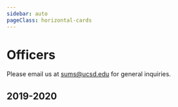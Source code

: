 ```yaml
---
sidebar: auto
pageClass: horizontal-cards
---
```


# Officers

Please email us at [sums@ucsd.edu](mailto:sums@ucsd.edu) for general inquiries.

## 2019-2020

<!-- PRESIDENT -->

<Officer
    name="Kin Yau James &quot;James&quot; Wong"
    image="KinYauJamesWong.jpeg"
    email="k1wong@ucsd.edu"
    major="Mathematics - Computer Science"
    year="3rd Year, Revelle">
<template v-slot:title>

### President

</template>
<template v-slot:extra>

> I joined SUMS because I am passionate about engaging all people in mathematics regardless of their background.
> I also want to be in an environment where I can share my interests in mathematics with other people.
> As the President, I hope to maintain a healthy environment for everyone involved in mathematics.
> I also hope to establish stronger connections with others, and see more interaction between professors, graduate, and undergraduate students in mathematics.

Favorite Fields of Math: *Real Analysis, Partial Differential Equations* <br />
Favorite Math Classes: *MATH 140A-B-C, MATH 148* <br />
Hobbies: *Bouldering, Basketball, Chess, Piano, Programming*

</template>
</Officer>

<!-- VICE PRESIDENT INTERNAL -->

<Officer
    name="Angela Yang"
    image="AngelaYang.jpeg"
    email="a2yang@ucsd.edu"
    major="Mathematics - Secondary Education"
    year="3rd Year, Marshall">
<template v-slot:title>

### Vice President Internal

</template>
<template v-slot:extra>

> I joined SUMS in the hopes of meeting other students who share the same passion for mathematics.
> As Vice President Internal, I hope to establish a warm and welcoming environment for students to connect with like-minded peers.
> I am excited to plan events that allow students to explore their passions, academic-related goals, and possible career options, while having fun.

Favorite Fields of Math: *Math Education, Number Theory* <br />
Favorite Math Classes: *Math 95, Math 105* <br />
Hobbies: *Cooking, Singing, Tennis*

</template>
</Officer>

<!-- VICE PRESIDENT EXTERNAL -->

<Officer
    name="Jingran Xu"
    image="JingranXu.jpeg"
    email="jix009@ucsd.edu"
    major="Cognitive Science - Machine Learning and Neural Computation"
    year="3rd Year, Revelle">
<template v-slot:title>

### Vice President External

</template>
<template v-slot:extra>

> I joined SUMS in my freshman year as an eager undergraduate student and publicity committee member.
> It was a spur of the moment thing since SUMS was one of only two math clubs on campus.
> But as I got more involved with the club, SUMS opened my eyes to fields closely related to math but at the same time, vastly different.
> This community brought me many resources, connections, great memories, and most importantly, many close friends.
> I hope to continue and improve this work, and share this experience with all of you in the UCSD mathematics community.

Favorite Fields of Math: *Mathematical Linguistics, Linear Algebra* <br />
Favorite Math Classes: *Math 31AH* <br />
Hobbies: *Reading, Listening to and Playing Music, Writing, Learning about Languages*

</template>
</Officer>

<!-- TREASURER -->

<Officer
    name="Xikai &quot;Sky&quot; Wu"
    image="APM.jpeg"
    email="x5wu@ucsd.edu"
    major="Applied Math"
    year="3rd Year, Warren">
<template v-slot:title>

### Treasurer

</template>
<template v-slot:extra>

> I join SUMS because I personally enjoy doing math and socializing for math students is something that I think could be fun.
> I hope I could help SUMS become a more important entity in every math student's life.

Favorite Fields of Math: *Probability* <br />
Favorite Math Classes: *MATH 180A* <br />
Hobbies: *Badminton, Singing*

</template>
</Officer>

<!-- EVENTS CHAIR -->

<Officer
    name="Michael Bradley"
    image="MichaelBradley.jpeg"
    email="mbbradle@ucsd.edu"
    major="Mathematics"
    year="3rd Year, Sixth">
<template v-slot:title>

### Events Chair

</template>
<template v-slot:extra>

> I joined SUMS so I could learn more math from my peers in a social setting.
> As an officer I can play a more intimate role in the planning and execution of SUMS events.

Favorite Fields of Math: *Abstract Algebra, Category Theory, and Topology* <br />
Favorite Math Classes: *MATH 100C (Galois Theory)* <br />
Hobbies: *Programming, Art, Writing*

</template>
</Officer>

<!-- WORKSHOPS CHAIR -->

<Officer
    name="Fred Rajasekaran"
    image="FredRajasekaran.jpeg"
    email="frajasek@ucsd.edu"
    major="Math, Physics"
    year="2nd Year, Sixth">
<template v-slot:title>

### Workshops Chair

</template>
<template v-slot:extra>

> I joined SUMS because I wanted to be around other likeminded people who have a passion for math.
> As an officer, I hope to help spread this passion to others at UCSD and help the club grow.

Favorite Fields of Math: *Analysis and Combinatorics* <br />
Favorite Math Classes: *MATH 140* <br />
Hobbies: *Lifting, Video Games, Basketball*

</template>
</Officer>

<!-- PUBLICITY CHAIR -->

<Officer
    name="Parsia Hedayat"
    image="ParsiaHedayat.jpeg"
    email="phedayat@ucsd.edu"
    major="Mathematics-Computer Science"
    year="3rd Year, Revelle">
<template v-slot:title>

### Publicity Chair

</template>
<template v-slot:extra>

> To be around people who appreciate and enjoy math as much as I do.
> I hope to show others at UCSD just how important math is to their lives and help other math-minded people find a community on-campus.

Favorite Fields of Math: *Algebra* <br />
Favorite Math Classes: *MATH 103B* <br />
Hobbies: *Video Games, Programming*

</template>
</Officer>

<!-- COMMUNITY ADVISOR -->

<Officer
    name="Diana Platero-Lopez"
    image="APM.jpeg"
    email="dplatero@ucsd.edu"
    major=""
    year="Department of Mathematics">
<template v-slot:title>

### Community Advisor

</template>
<template v-slot:extra>

> Diana Platero-Lopez is the Community Advisor of SUMS as well as the Student Affairs Manager of the Department of Mathematics.

</template>
</Officer>
